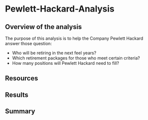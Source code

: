 # Pewlett-Hackard-Analysis

## Overview of the analysis
The purpose of this analysis is to help the Company Pewlett Hackard answer those question: 
- Who will be retiring in the next feel years?
- Which retirement packages for those who meet certain criteria?
- How many positions will Pewlett Hackard need to fill?

## Resources
## Results
## Summary
